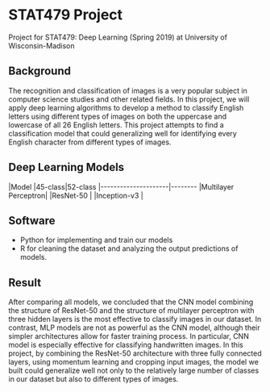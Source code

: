 # STAT479 Project
Project for STAT479: Deep Learning (Spring 2019) at University of Wisconsin-Madison

## Background
The recognition and classification of images is a very popular subject in computer science studies and other related fields. In this
project, we will apply deep learning algorithms to develop a method to classify English letters using different types of
images on both the uppercase and lowercase of all 26 English letters. This project attempts to find a classification model that could generalizing well for identifying every English character from different types of images.

## Deep Learning Models
|Model                |45-class|52-class
|---------------------|--------
|Multilayer Perceptron|
|ResNet-50            |
|Inception-v3         |

## Software
+ Python for implementing and train our models
+ R for cleaning the dataset and analyzing the output predictions of models.

## Result
After comparing all models, we concluded that the CNN model combining the structure of ResNet-50 and the structure of multilayer perceptron with three hidden layers is the most effective to classify images in our dataset. In contrast, MLP models are not as powerful as the CNN model, although their simpler architectures allow for faster training process. In particular, CNN model is especially effective for classifying handwritten images. In this project, by combining the ResNet-50 architecture with three fully connected layers, using momentum learning and cropping input images, the model we built could generalize well not only to the relatively large number of classes in our dataset but also to different types of images.
